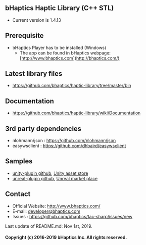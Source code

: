 ## bHaptics Haptic Library (C++ STL)
* Current version is 1.4.13

## Prerequisite
* bHaptics Player has to be installed (Windows)
   * The app can be found in
   bHaptics webpage: [http://www.bhaptics.com](http://bhaptics.com/)
   
## Latest library files
* https://github.com/bhaptics/haptic-library/tree/master/bin


## Documentation
* https://github.com/bhaptics/haptic-library/wiki/Documentation


## 3rd party dependencies
* nlohmann/json : https://github.com/nlohmann/json
* easywsclient : https://github.com/dhbaird/easywsclient


## Samples
* [unity-plugin github](https://github.com/bhaptics/tactosy-sharp/tree/master/samples/unity-plugin), [Unity asset store](https://assetstore.unity.com/packages/tools/integration/bhaptics-haptic-plugin-76647)
* [unreal-plugin github](https://github.com/bhaptics/TactUnrealEngine4), [Unreal market place](https://www.unrealengine.com/marketplace/en-US/slug/bhaptics-haptic-manager)


## Contact
* Official Website: http://www.bhaptics.com/
* E-mail: developer@bhaptics.com
* Issues : https://github.com/bhaptics/tac-sharp/issues/new

Last update of README.md: Nov 1st, 2019.

#### Copyright (c) 2016-2019 bHaptics Inc. All rights reserved.
